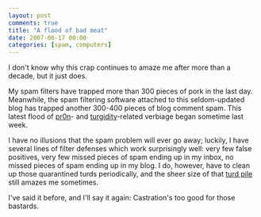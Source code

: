 ```yaml
---
layout: post
comments: true
title: "A flood of bad meat"
date: 2007-06-17 00:00
categories: [spam, computers]
---
```


I don't know why this crap continues to amaze me after more than a
decade, but it just does.

My spam filters have trapped more than 300 pieces of pork in the last day.
Meanwhile, the spam filtering software attached to this seldom-updated blog
has trapped another 300-400 pieces of blog comment spam. This latest flood
of [pr0n][]- and [turgidity][]-related verbiage began sometime last week.

I have no illusions that the spam problem will ever go away; luckily, I
have several lines of filter defenses which work surprisingly well: very
few false positives, very few missed pieces of spam ending up in my inbox,
no missed pieces of spam ending up in my blog. I do, however, have to clean
up those quarantined turds periodically, and the sheer size of that
[turd pile][] still amazes me sometimes.

I've said it before, and I'll say it again: Castration's too good
for those bastards.

[pr0n]: http://en.wikipedia.org/wiki/Leet#Pr0n
[turgidity]: http://dictionary.reference.com/browse/turgid
[turd pile]: http://www.imdb.com/name/nm0385296/
